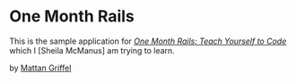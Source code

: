 # One Month Rails

This is the sample application for 
[*One Month Rails: Teach Yourself to Code*](http://onemonthrails.com)
which I [Sheila McManus] am trying to learn.

by [Mattan Griffel](http://mattangriffel.com)
